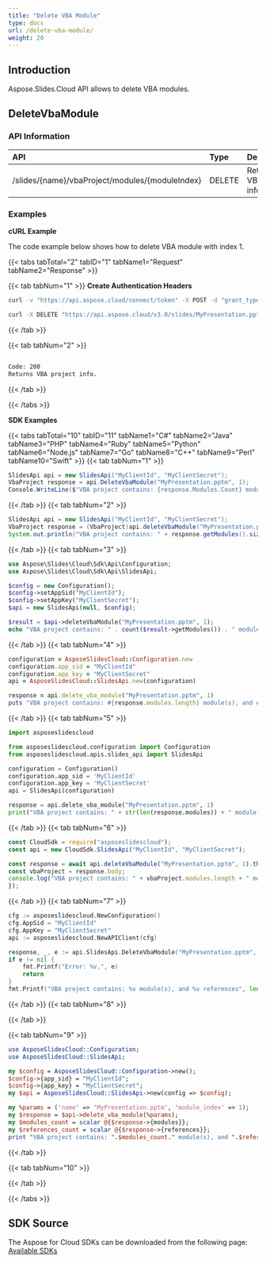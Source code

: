 ```yaml
---
title: "Delete VBA Module"
type: docs
url: /delete-vba-module/
weight: 20
---
```

## **Introduction**
Aspose.Slides.Cloud API allows to delete VBA modules. 
## **DeleteVbaModule**
### **API Information**
|**API**|**Type**|**Description**|**Resource**|
| :- | :- | :- | :- |
/slides/{name}/vbaProject/modules/{moduleIndex}|DELETE|Returns VBA project info|[DeleteVbaModule](#)
### **Examples**
**cURL Example**

The code example below shows how to delete VBA module with index 1.

{{< tabs tabTotal="2" tabID="1" tabName1="Request" tabName2="Response" >}}

{{< tab tabNum="1" >}}
**Create Authentication Headers**
```sh
curl -v "https://api.aspose.cloud/connect/token" -X POST -d "grant_type=client_credentials&client_id=XXXX&client_secret=XXXX-XX" -H "Content-Type: application/x-www-form-urlencoded" -H "Accept: application/json"
```

```sh
curl -X DELETE "https://api.aspose.cloud/v3.0/slides/MyPresentation.pptx/vbaProject/modules/1" -H "Authorization: Bearer [Access Token]" -H "Content-Type: text/json"
```

{{< /tab >}}

{{< tab tabNum="2" >}}
```sh

Code: 200
Returns VBA project info.

```
{{< /tab >}}

{{< /tabs >}}

**SDK Examples**

{{< tabs tabTotal="10" tabID="11" tabName1="C#" tabName2="Java" tabName3="PHP" tabName4="Ruby" tabName5="Python" tabName6="Node.js" tabName7="Go" tabName8="C++" tabName9="Perl" tabName10="Swift" >}}
{{< tab tabNum="1" >}}

```csharp
SlidesApi api = new SlidesApi("MyClientId", "MyClientSecret");
VbaProject response = api.DeleteVbaModule("MyPresentation.pptm", 1);
Console.WriteLine($"VBA project contains: {response.Modules.Count} module(s), and {response.References.Count} references");
```

{{< /tab >}}
{{< tab tabNum="2" >}}

```java
SlidesApi api = new SlidesApi("MyClientId", "MyClientSecret");
VbaProject response = (VbaProject)api.deleteVbaModule("MyPresentation.pptm", 1, null, null, null);
System.out.println("VBA project contains: " + response.getModules().size() + " module(s), and " + response.getReferences().size() + " references");
```
{{< /tab >}}
{{< tab tabNum="3" >}}

```php
use Aspose\Slides\Cloud\Sdk\Api\Configuration;
use Aspose\Slides\Cloud\Sdk\Api\SlidesApi;

$config = new Configuration();
$config->setAppSid("MyClientId");
$config->setAppKey("MyClientSecret");
$api = new SlidesApi(null, $config);

$result = $api->deleteVbaModule("MyPresentation.pptm", 1);
echo "VBA project contains: " . count($result->getModules()) . " module(s), and " . count($result->getReferences()) . " references";
```

{{< /tab >}}
{{< tab tabNum="4" >}}

```ruby
configuration = AsposeSlidesCloud::Configuration.new
configuration.app_sid = "MyClientId"
configuration.app_key = "MyClientSecret"
api = AsposeSlidesCloud::SlidesApi.new(configuration)

response = api.delete_vba_module("MyPresentation.pptm", 1)
puts "VBA project contains: #{response.modules.length} module(s), and #{response.references.length} references"
```

{{< /tab >}}
{{< tab tabNum="5" >}}

```python
import asposeslidescloud

from asposeslidescloud.configuration import Configuration
from asposeslidescloud.apis.slides_api import SlidesApi

configuration = Configuration()
configuration.app_sid = 'MyClientId'
configuration.app_key = 'MyClientSecret'
api = SlidesApi(configuration)

response = api.delete_vba_module("MyPresentation.pptm", 1)
print("VBA project contains: " + str(len(response.modules)) + " module(s), and " + str(len(response.references)) + " references")
```

{{< /tab >}}
{{< tab tabNum="6" >}}

```javascript
const CloudSdk = require("asposeslidescloud");
const api = new CloudSdk.SlidesApi("MyClientId", "MyClientSecret");

const response = await api.deleteVbaModule("MyPresentation.pptm", 1).then((response) => {
const vbaProject = response.body;
console.log("VBA project contains: " + vbaProject.modules.length + " module(s), and " + vbaProject.references.length + " references");
});
```
{{< /tab >}}
{{< tab tabNum="7" >}}

```go
cfg := asposeslidescloud.NewConfiguration()
cfg.AppSid = "MyClientId"
cfg.AppKey = "MyClientSecret"
api := asposeslidescloud.NewAPIClient(cfg)

response, _, e := api.SlidesApi.DeleteVbaModule("MyPresentation.pptm", 1, "", "", "")
if e != nil {
    fmt.Printf("Error: %v.", e)
    return
}
fmt.Printf("VBA project contains: %v module(s), and %v references", len(response.GetModules()), len(response.GetReferences()))
```

{{< /tab >}}
{{< tab tabNum="8" >}}

{{< /tab >}}

{{< tab tabNum="9" >}}

```perl
use AsposeSlidesCloud::Configuration;
use AsposeSlidesCloud::SlidesApi;

my $config = AsposeSlidesCloud::Configuration->new();
$config->{app_sid} = "MyClientId";
$config->{app_key} = "MyClientSecret";
my $api = AsposeSlidesCloud::SlidesApi->new(config => $config);

my %params = ('name' => 'MyPresentation.pptm', 'module_index' => 1);
my $response = $api->delete_vba_module(%params);
my $modules_count = scalar @{$response->{modules}};
my $references_count = scalar @{$response->{references}};
print "VBA project contains: ".$modules_count." module(s), and ".$references_count." references";
```

{{< /tab >}}

{{< tab tabNum="10" >}}

{{< /tab >}}

{{< /tabs >}}
## **SDK Source**

The Aspose for Cloud SDKs can be downloaded from the following page: [Available SDKs](/slides/available-sdks/)
